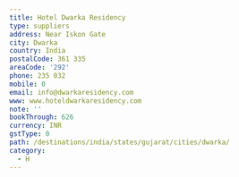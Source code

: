 ```yaml
---
title: Hotel Dwarka Residency
type: suppliers
address: Near Iskon Gate
city: Dwarka
country: India
postalCode: 361 335
areaCode: '292'
phone: 235 032
mobile: 0
email: info@dwarkaresidency.com
www: www.hoteldwarkaresidency.com
note: ''
bookThrough: 626
currency: INR
gstType: 0
path: /destinations/india/states/gujarat/cities/dwarka/
category:
  - H
---
```


